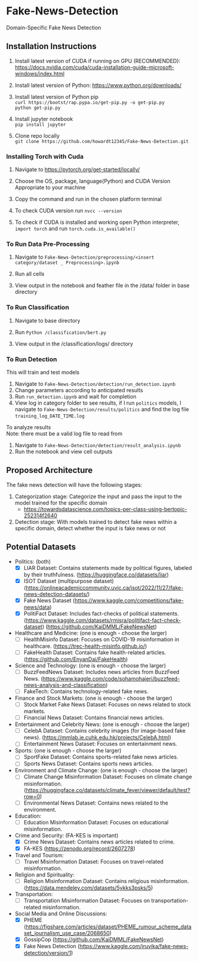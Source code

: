 # Fake-News-Detection

Domain-Specific Fake News Detection

## Installation Instructions
1. Install latest version of CUDA if running on GPU (RECOMMENDED):
https://docs.nvidia.com/cuda/cuda-installation-guide-microsoft-windows/index.html

2. Install latest version of Python:
https://www.python.org/downloads/

3. Install latest version of Python pip  
``curl https://bootst/rap.pypa.io/get-pip.py -o get-pip.py``  
``python get-pip.py``

4. Install jupyter notebook  
``pip install jupyter``

5. Clone repo locally  
``git clone https://github.com/howardt12345/Fake-News-Detection.git``

### Installing Torch with Cuda
1. Navigate to https://pytorch.org/get-started/locally/
   
3. Choose the OS, package, language(Python) and CUDA Version Appropriate to your machine
   
5. Copy the command and run in the chosen platform terminal
   
7. To check CUDA version run ``nvcc --version``
   
9. To check if CUDA is installed and working open Python interpreter, ``import torch`` and run ``torch.cuda.is_available()``

### To Run Data Pre-Processing ###
1. Navigate to ``Fake-News-Detection/preprocessing/<insert category/dataset _ Preprocessing>.ipynb``
   
3. Run all cells
   
5. View output in the notebook and feather file in the /data/ folder in base directory
   
### To Run Classification ###
1. Navigate to base directory
   
3. Run ``Python /classification/bert.py``
   
5. View output in the /classification/logs/ directory

### To Run Detection ###
This will train and test models

1. Navigate to ``Fake-News-Detection/detection/run_detection.ipynb``
2. Change parameters according to anticipated results
3. Run ``run_detection.ipynb`` and wait for completion
4. View log in category folder to see results, if I run ``politics`` models, I navigate to ``Fake-News-Detection/results/politics`` and find the log file ``training_log_DATE_TIME.log``

To analyze results  
Note: there must be a valid log file to read from

1. Navigate to ``Fake-News-Detection/detection/result_analysis.ipynb``
2. Run the notebook and view cell outputs



## Proposed Architecture

The fake news detection will have the following stages:
1. Categorization stage: Categorize the input and pass the input to the model trained for the specific domain
   - https://towardsdatascience.com/topics-per-class-using-bertopic-252314f2640
3. Detection stage: With models trained to detect fake news within a specific domain, detect whether the input is fake news or not


## Potential Datasets

- Politics: (both)
  - [x] LIAR Dataset: Contains statements made by political figures, labeled by their truthfulness. (https://huggingface.co/datasets/liar)
  - [x] ISOT Dataset (multipurpose dataset) (https://onlineacademiccommunity.uvic.ca/isot/2022/11/27/fake-news-detection-datasets/)
  - [x] Fake News Dataset (https://www.kaggle.com/competitions/fake-news/data)
  - [x] PolitiFact Dataset: Includes fact-checks of political statements. (https://www.kaggle.com/datasets/rmisra/politifact-fact-check-dataset) (https://github.com/KaiDMML/FakeNewsNet)
- Healthcare and Medicine: (one is enough - choose the larger)
  - [ ] HealthMisinfo Dataset: Focuses on COVID-19 misinformation in healthcare. (https://trec-health-misinfo.github.io/)
  - [ ] FakeHealth Dataset: Contains fake health-related articles. (https://github.com/EnyanDai/FakeHealth)
- Science and Technology: (one is enough - choose the larger)
  - [ ] BuzzFeedNews Dataset: Includes news articles from BuzzFeed News. (https://www.kaggle.com/code/sohamohajeri/buzzfeed-news-analysis-and-classification)
  - [ ] FakeTech: Contains technology-related fake news.
- Finance and Stock Markets: (one is enough - choose the larger)
  - [ ] Stock Market Fake News Dataset: Focuses on news related to stock markets.
  - [ ] Financial News Dataset: Contains financial news articles.
- Entertainment and Celebrity News: (one is enough - choose the larger)
  - [ ] CelebA Dataset: Contains celebrity images (for image-based fake news). (https://mmlab.ie.cuhk.edu.hk/projects/CelebA.html)
  - [ ] Entertainment News Dataset: Focuses on entertainment news. 
- Sports: (one is enough - choose the larger)
  - [ ] SportFake Dataset: Contains sports-related fake news articles.
  - [ ] Sports News Dataset: Contains sports news articles.
- Environment and Climate Change: (one is enough - choose the larger)
  - [ ] Climate Change Misinformation Dataset: Focuses on climate change misinformation. (https://huggingface.co/datasets/climate_fever/viewer/default/test?row=0)
  - [ ] Environmental News Dataset: Contains news related to the environment. 
- Education:
  - [ ] Education Misinformation Dataset: Focuses on educational misinformation.
- Crime and Security: (FA-KES is important)
  - [x] Crime News Dataset: Contains news articles related to crime.
  - [x] FA-KES (https://zenodo.org/record/2607278)
- Travel and Tourism:
  - [ ] Travel Misinformation Dataset: Focuses on travel-related misinformation.
- Religion and Spirituality:
  - [ ] Religion Misinformation Dataset: Contains religious misinformation. (https://data.mendeley.com/datasets/5ykks3psks/5)
- Transportation:
  - [ ] Transportation Misinformation Dataset: Focuses on transportation-related misinformation.
- Social Media and Online Discussions:
  - [x] PHEME (https://figshare.com/articles/dataset/PHEME_rumour_scheme_dataset_journalism_use_case/2068650)
  - [x] GossipCop (https://github.com/KaiDMML/FakeNewsNet)
  - [x] Fake News Detection (https://www.kaggle.com/jruvika/fake-news-detection/version/1)

